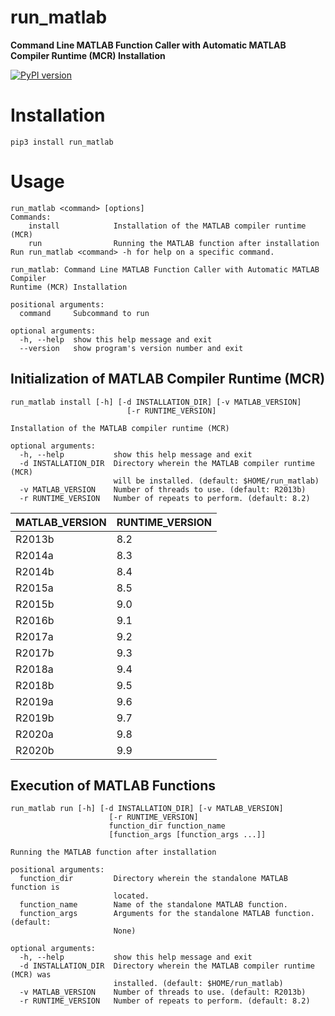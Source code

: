 # run_matlab
**Command Line MATLAB Function Caller with Automatic MATLAB Compiler Runtime (MCR) Installation**

[![PyPI version](https://badge.fury.io/py/run_matlab.svg)](https://badge.fury.io/py/run_matlab)

# Installation
```shell
pip3 install run_matlab
```

# Usage
```shell
run_matlab <command> [options]
Commands:
    install            Installation of the MATLAB compiler runtime (MCR)
    run                Running the MATLAB function after installation
Run run_matlab <command> -h for help on a specific command.

run_matlab: Command Line MATLAB Function Caller with Automatic MATLAB Compiler
Runtime (MCR) Installation

positional arguments:
  command     Subcommand to run

optional arguments:
  -h, --help  show this help message and exit
  --version   show program's version number and exit
```

## Initialization of MATLAB Compiler Runtime (MCR)
```shell
run_matlab install [-h] [-d INSTALLATION_DIR] [-v MATLAB_VERSION]
                          [-r RUNTIME_VERSION]

Installation of the MATLAB compiler runtime (MCR)

optional arguments:
  -h, --help           show this help message and exit
  -d INSTALLATION_DIR  Directory wherein the MATLAB compiler runtime (MCR)
                       will be installed. (default: $HOME/run_matlab)
  -v MATLAB_VERSION    Number of threads to use. (default: R2013b)
  -r RUNTIME_VERSION   Number of repeats to perform. (default: 8.2)
```

| MATLAB_VERSION  | RUNTIME_VERSION |
| ------------- | ------------- |
| R2013b | 8.2 |
| R2014a | 8.3 |
| R2014b | 8.4 |
| R2015a | 8.5 |
| R2015b | 9.0 |
| R2016b | 9.1 |
| R2017a | 9.2 |
| R2017b | 9.3 |
| R2018a | 9.4 |
| R2018b | 9.5 |
| R2019a | 9.6 |
| R2019b | 9.7 |
| R2020a | 9.8 |
| R2020b | 9.9 |

## Execution of MATLAB Functions
```shell
run_matlab run [-h] [-d INSTALLATION_DIR] [-v MATLAB_VERSION]
                      [-r RUNTIME_VERSION]
                      function_dir function_name
                      [function_args [function_args ...]]

Running the MATLAB function after installation

positional arguments:
  function_dir         Directory wherein the standalone MATLAB function is
                       located.
  function_name        Name of the standalone MATLAB function.
  function_args        Arguments for the standalone MATLAB function. (default:
                       None)

optional arguments:
  -h, --help           show this help message and exit
  -d INSTALLATION_DIR  Directory wherein the MATLAB compiler runtime (MCR) was
                       installed. (default: $HOME/run_matlab)
  -v MATLAB_VERSION    Number of threads to use. (default: R2013b)
  -r RUNTIME_VERSION   Number of repeats to perform. (default: 8.2)
```

